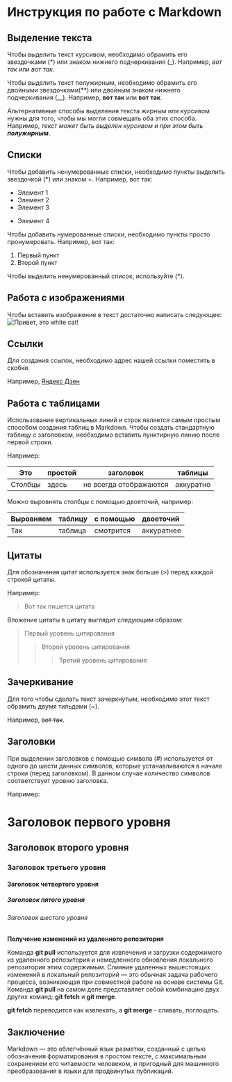 # Инструкция по работе с Markdown

## Выделение текста 

Чтобы выделить текст курсивом, необходимо обрамить его звездочками (*) или знаком нижнего подчеркивания (_). Например, *вот так* или _вот так_.

Чтобы выделить текст полужирным, необходимо обрамить его двойными звездочками(**) или двойным знаком нижнего подчеркивания (__).
Например, **вот так** или __вот так__.

Альтернативные способы выделения текста жирным или курсивом нужны для того, чтобы мы могли совмещать оба этих способа. Например, _текст может быть выделен курсивом  и при этом быть **полужирным**_.
 
## Списки

Чтобы добавить ненумерованные списки, необходимо пункты выделить звездочкой (*) или знаком +.
Например, вот так:
* Элемент 1 
* Элемент 2
* Элемент 3
+ Элемент 4

Чтобы добавить нумерованные списки, необходимо пункты просто пронумеровать.
Например, вот так:
1. Первый пункт
2. Второй пункт

Чтобы выделить ненумерованный список, используйте (*).

## Работа с изображениями

Чтобы вставить изображение в текст достаточно написать следующее:
![Привет, это white cat!](white_cat.jpg)

## Ссылки 

Для создания ссылок, необходимо адрес нашей ссылки поместить в скобки.

Например, [Яндекс Дзен](https://dzen.ru/)

## Работа с таблицами

Использование вертикальных линий и строк является самым простым способом создания таблиц в Markdown. Чтобы создать стандартную таблицу с заголовком, необходимо вставить пунктирную линию после первой строки.

Например:

|Это |простой |заголовок|таблицы |
|-----|-----|-----|-----|
|Столбцы |здесь |не всегда отображаются |аккуратно|

Можно выровнять столбцы с помощью двоеточий, например:

|Выровняем |таблицу |с помощью |двоеточий |
|:----|:----|:----|:-----|
|Так |таблица |смотрится |аккуратнее |

## Цитаты

Для обозначения цитат используется знак больше (>) перед каждой строкой цитаты. 

Например:
> Вот так пишется цитата

Вложение цитаты в цитату выглядит следующим образом:

> Первый уровень цитирования
>> Второй уровень цитирования
>>> Третий уровень цитирования

## Зачеркивание

Для того чтобы сделать текст зачеркнутым, необходимо этот текст обрамить двумя тильдами (~). 

Например, ~~вот так~~.

## Заголовки

При выделении заголовков с помощью символа (#) используется от одного до шести данных символов, которые устанавливаются в начале строки (перед заголовком). В данном случае количество символов соответствует уровню заголовка. 

Например:

# Заголовок первого уровня

## Заголовок второго уровня

### Заголовок третьего уровня

#### Заголовок четвертого уровня

##### Заголовок пятого уровня

###### Заголовок шестого уровня

**Получение изменений из удаленного репозитория**

Команда **git pull** используется для извлечения и загрузки содержимого из удаленного репозитория и немедленного обновления локального репозитория этим содержимым. Слияние удаленных вышестоящих изменений в локальный репозиторий — это обычная задача рабочего процесса, возникающая при совместной работе на основе системы Git. Команда **git pull** на самом деле представляет собой комбинацию двух других команд: **git fetch** и **git merge**.

**git fetch** переводится как извлекать, а **git merge** - сливать, поглощать.

## Заключение

Markdown — это облегчённый язык разметки, созданный с целью обозначения форматирования в простом тексте, с максимальным сохранением его читаемости человеком, и пригодный для машинного преобразования в языки для продвинутых публикаций.